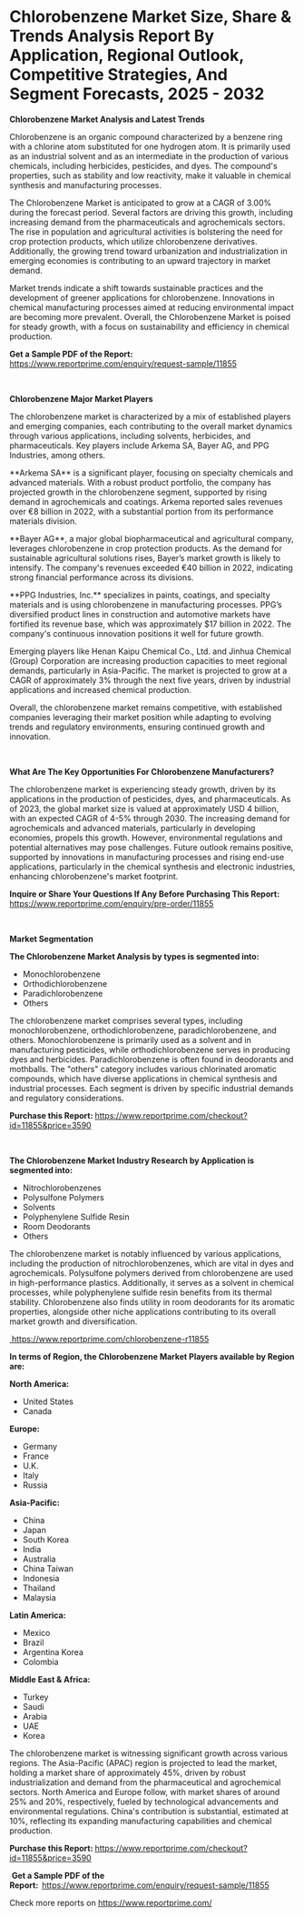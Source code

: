 <p><h1>Chlorobenzene Market Size, Share & Trends Analysis Report By Application, Regional Outlook, Competitive Strategies, And Segment Forecasts, 2025 - 2032</h1></p><p><strong>Chlorobenzene Market Analysis and Latest Trends</strong></p>
<p><p>Chlorobenzene is an organic compound characterized by a benzene ring with a chlorine atom substituted for one hydrogen atom. It is primarily used as an industrial solvent and as an intermediate in the production of various chemicals, including herbicides, pesticides, and dyes. The compound's properties, such as stability and low reactivity, make it valuable in chemical synthesis and manufacturing processes.</p><p>The Chlorobenzene Market is anticipated to grow at a CAGR of 3.00% during the forecast period. Several factors are driving this growth, including increasing demand from the pharmaceuticals and agrochemicals sectors. The rise in population and agricultural activities is bolstering the need for crop protection products, which utilize chlorobenzene derivatives. Additionally, the growing trend toward urbanization and industrialization in emerging economies is contributing to an upward trajectory in market demand.</p><p>Market trends indicate a shift towards sustainable practices and the development of greener applications for chlorobenzene. Innovations in chemical manufacturing processes aimed at reducing environmental impact are becoming more prevalent. Overall, the Chlorobenzene Market is poised for steady growth, with a focus on sustainability and efficiency in chemical production.</p></p>
<p><strong>Get a Sample PDF of the Report:&nbsp;</strong> <a href="https://www.reportprime.com/enquiry/request-sample/11855?utm_campaign=2665&utm_medium=2&utm_source=Github&utm_content=ia&utm_term=17032025&utm_id=chlorobenzene">https://www.reportprime.com/enquiry/request-sample/11855</a></p>
<p>&nbsp;</p>
<p><strong>Chlorobenzene Major Market Players</strong></p>
<p><p>The chlorobenzene market is characterized by a mix of established players and emerging companies, each contributing to the overall market dynamics through various applications, including solvents, herbicides, and pharmaceuticals. Key players include Arkema SA, Bayer AG, and PPG Industries, among others.</p><p>**Arkema SA** is a significant player, focusing on specialty chemicals and advanced materials. With a robust product portfolio, the company has projected growth in the chlorobenzene segment, supported by rising demand in agrochemicals and coatings. Arkema reported sales revenues over €8 billion in 2022, with a substantial portion from its performance materials division.</p><p>**Bayer AG**, a major global biopharmaceutical and agricultural company, leverages chlorobenzene in crop protection products. As the demand for sustainable agricultural solutions rises, Bayer’s market growth is likely to intensify. The company's revenues exceeded €40 billion in 2022, indicating strong financial performance across its divisions.</p><p>**PPG Industries, Inc.** specializes in paints, coatings, and specialty materials and is using chlorobenzene in manufacturing processes. PPG’s diversified product lines in construction and automotive markets have fortified its revenue base, which was approximately $17 billion in 2022. The company's continuous innovation positions it well for future growth.</p><p>Emerging players like Henan Kaipu Chemical Co., Ltd. and Jinhua Chemical (Group) Corporation are increasing production capacities to meet regional demands, particularly in Asia-Pacific. The market is projected to grow at a CAGR of approximately 3% through the next five years, driven by industrial applications and increased chemical production.</p><p>Overall, the chlorobenzene market remains competitive, with established companies leveraging their market position while adapting to evolving trends and regulatory environments, ensuring continued growth and innovation.</p></p>
<p>&nbsp;</p>
<p><strong>What Are The Key Opportunities For Chlorobenzene Manufacturers?</strong></p>
<p><p>The chlorobenzene market is experiencing steady growth, driven by its applications in the production of pesticides, dyes, and pharmaceuticals. As of 2023, the global market size is valued at approximately USD 4 billion, with an expected CAGR of 4-5% through 2030. The increasing demand for agrochemicals and advanced materials, particularly in developing economies, propels this growth. However, environmental regulations and potential alternatives may pose challenges. Future outlook remains positive, supported by innovations in manufacturing processes and rising end-use applications, particularly in the chemical synthesis and electronic industries, enhancing chlorobenzene's market footprint.</p></p>
<p><strong>Inquire or Share Your Questions If Any Before Purchasing This Report:</strong> <a href="https://www.reportprime.com/enquiry/pre-order/11855?utm_campaign=2665&utm_medium=2&utm_source=Github&utm_content=ia&utm_term=17032025&utm_id=chlorobenzene">https://www.reportprime.com/enquiry/pre-order/11855</a></p>
<p>&nbsp;</p>
<p><strong>Market Segmentation</strong></p>
<p><strong>The Chlorobenzene Market Analysis by types is segmented into:</strong></p>
<p><ul><li>Monochlorobenzene</li><li>Orthodichlorobenzene</li><li>Paradichlorobenzene</li><li>Others</li></ul></p>
<p><p>The chlorobenzene market comprises several types, including monochlorobenzene, orthodichlorobenzene, paradichlorobenzene, and others. Monochlorobenzene is primarily used as a solvent and in manufacturing pesticides, while orthodichlorobenzene serves in producing dyes and herbicides. Paradichlorobenzene is often found in deodorants and mothballs. The "others" category includes various chlorinated aromatic compounds, which have diverse applications in chemical synthesis and industrial processes. Each segment is driven by specific industrial demands and regulatory considerations.</p></p>
<p><strong>Purchase this Report:&nbsp;</strong><a href="https://www.reportprime.com/checkout?id=11855&price=3590&utm_campaign=2665&utm_medium=2&utm_source=Github&utm_content=ia&utm_term=17032025&utm_id=chlorobenzene">https://www.reportprime.com/checkout?id=11855&price=3590</a></p>
<p>&nbsp;</p>
<p><strong>The Chlorobenzene Market Industry Research by Application is segmented into:</strong></p>
<p><ul><li>Nitrochlorobenzenes</li><li>Polysulfone Polymers</li><li>Solvents</li><li>Polyphenylene Sulfide Resin</li><li>Room Deodorants</li><li>Others</li></ul></p>
<p><p>The chlorobenzene market is notably influenced by various applications, including the production of nitrochlorobenzenes, which are vital in dyes and agrochemicals. Polysulfone polymers derived from chlorobenzene are used in high-performance plastics. Additionally, it serves as a solvent in chemical processes, while polyphenylene sulfide resin benefits from its thermal stability. Chlorobenzene also finds utility in room deodorants for its aromatic properties, alongside other niche applications contributing to its overall market growth and diversification.</p></p>
<p><a href="https://www.reportprime.com/chlorobenzene-r11855?utm_campaign=2665&utm_medium=2&utm_source=Github&utm_content=ia&utm_term=17032025&utm_id=chlorobenzene">&nbsp;https://www.reportprime.com/chlorobenzene-r11855</a></p>
<p><strong>In terms of Region, the Chlorobenzene Market Players available by Region are:</strong></p>
<p>
    <p> <strong> North America: </strong>
        <ul>
            <li>United States</li>
            <li>Canada</li>
        </ul>
        </p> 
    <p> <strong> Europe: </strong>
        <ul>
            <li>Germany</li>
            <li>France</li>
            <li>U.K.</li>
            <li>Italy</li>
            <li>Russia</li>
        </ul>
        </p> 
    <p> <strong> Asia-Pacific: </strong>
        <ul>
            <li>China</li>
            <li>Japan</li>
            <li>South Korea</li>
            <li>India</li>
            <li>Australia</li>
            <li>China Taiwan</li>
            <li>Indonesia</li>
            <li>Thailand</li>
            <li>Malaysia</li>
        </ul>
        </p> 
    <p> <strong> Latin America: </strong>
        <ul>
            <li>Mexico</li>
            <li>Brazil</li>
            <li>Argentina Korea</li>
            <li>Colombia</li>
        </ul>
        </p> 
    <p> <strong> Middle East & Africa: </strong>
        <ul>
            <li>Turkey</li>
            <li>Saudi</li>
            <li>Arabia</li>
            <li>UAE</li>
            <li>Korea</li>
        </ul>
    </p>
    </p>
<p><p>The chlorobenzene market is witnessing significant growth across various regions. The Asia-Pacific (APAC) region is projected to lead the market, holding a market share of approximately 45%, driven by robust industrialization and demand from the pharmaceutical and agrochemical sectors. North America and Europe follow, with market shares of around 25% and 20%, respectively, fueled by technological advancements and environmental regulations. China's contribution is substantial, estimated at 10%, reflecting its expanding manufacturing capabilities and chemical production.</p></p>
<p><strong>Purchase this Report: </strong><a href="https://www.reportprime.com/checkout?id=11855&price=3590&utm_campaign=2665&utm_medium=2&utm_source=Github&utm_content=ia&utm_term=17032025&utm_id=chlorobenzene">https://www.reportprime.com/checkout?id=11855&price=3590</a></p>
<p>&nbsp;<strong>Get a Sample PDF of the Report:&nbsp;&nbsp;</strong><a href="https://www.reportprime.com/enquiry/request-sample/11855?utm_campaign=2665&utm_medium=2&utm_source=Github&utm_content=ia&utm_term=17032025&utm_id=chlorobenzene">https://www.reportprime.com/enquiry/request-sample/11855</a></p>
<p><strong></strong></p>
<p>Check more reports on <a href="https://www.reportprime.com/?utm_campaign=2665&utm_medium=2&utm_source=Github&utm_content=ia&utm_term=17032025&utm_id=chlorobenzene">https://www.reportprime.com/</a></p>